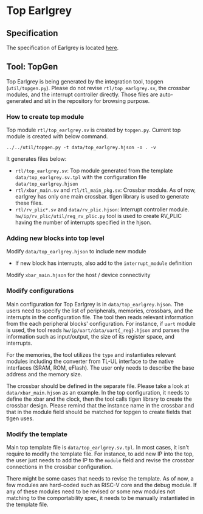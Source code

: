 # Top Earlgrey

## Specification

The specification of Earlgrey is located [here](./doc/index.html).

## Tool: TopGen

Top Earlgrey is being generated by the integration tool, topgen
(`util/topgen.py`). Please do not revise `rtl/top_earlgrey.sv`, the crossbar
modules, and the interrupt controller directly. Those files are auto-generated
and sit in the repository for browsing purpose.

### How to create top module

Top module `rtl/top_earlgrey.sv` is created by `topgen.py`. Current top module
is created with below command.

```console
../../util/topgen.py -t data/top_earlgrey.hjson -o . -v
```

It generates files below:

- `rtl/top_earlgrey.sv`: Top module generated from the template
    `data/top_earlgrey.sv.tpl` with the configuration file
    `data/top_earlgrey.hjson`
- `rtl/xbar_main.sv` and `rtl/tl_main_pkg.sv`: Crossbar module. As of now,
    earlgrey has only one main crossbar. tlgen library is used to generate
    these files.
- `rtl/rv_plic*.sv` and `data/rv_plic.hjson`: Interrupt controller module.
    `hw/ip/rv_plic/util/reg_rv_plic.py` tool is used to create RV_PLIC having
    the number of interrupts specified in the hjson.

### Adding new blocks into top level
Modify `data/top_earlgrey.hjson` to include new module
- If new block has interrupts, also add to the `interrupt_module` definition

Modify `xbar_main.hjson` for the host / device connectivity

### Modify configurations

Main configuration for Top Earlgrey is in `data/top_earlgrey.hjson`. The users
need to specify the list of peripherals, memories, crossbars, and the interrupts
in the configuration file. The tool then reads relevant information from the
each peripheral blocks' configuration. For instance, if `uart` module is used,
the tool reads `hw/ip/uart/data/uart{_reg}.hjson` and parses the information such
as input/output, the size of its register space, and interrupts.

For the memories, the tool utilizes the `type` and instantiates relevant modules
including the converter from TL-UL interface to the native interfaces (SRAM,
ROM, eFlash). The user only needs to describe the base address and the memory
size.

The crossbar should be defined in the separate file. Please take a look at
`data/xbar_main.hjson` as an example. In the top configuration, it needs to
define the xbar and the clock, then the tool calls tlgen library to create the
crossbar design. Please remind that the instance name in the crossbar and that
in the module field should be matched for topgen to create fields that tlgen
uses.

### Modify the template

Main top template file is `data/top_earlgrey.sv.tpl`. In most cases, it isn't
require to modify the template file. For instance, to add new IP into the top,
the user just needs to add the IP to the `module` field and revise the crossbar
connections in the crossbar configuration.

There might be some cases that needs to revise the template. As of now, a few
modules are hard-coded such as RISC-V core and the debug module. If any of these
modules need to be revised or some new modules not matching to the
comportability spec, it needs to be manually instantiated in the template file.
